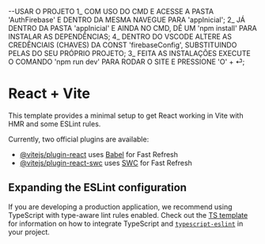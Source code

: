 --USAR O PROJETO
1_ COM USO DO CMD E ACESSE A PASTA 'AuthFirebase' E DENTRO DA MESMA NAVEGUE PARA 'appInicial';
2_ JÁ DENTRO DA PASTA 'appInicial' E AINDA NO CMD, DÊ UM 'npm install' PARA INSTALAR AS DEPENDÊNCIAS;
4_ DENTRO DO VSCODE ALTERE AS CREDÊNCIAIS (CHAVES) DA CONST 'firebaseConfig', SUBSTITUINDO PELAS DO SEU PRÓPRIO PROJETO;
3_ FEITA AS INSTALAÇÕES EXECUTE O COMANDO 'npm run dev' PARA RODAR O SITE E PRESSIONE 'O' + ⏎; 

# React + Vite

This template provides a minimal setup to get React working in Vite with HMR and some ESLint rules.

Currently, two official plugins are available:

- [@vitejs/plugin-react](https://github.com/vitejs/vite-plugin-react/blob/main/packages/plugin-react) uses [Babel](https://babeljs.io/) for Fast Refresh
- [@vitejs/plugin-react-swc](https://github.com/vitejs/vite-plugin-react/blob/main/packages/plugin-react-swc) uses [SWC](https://swc.rs/) for Fast Refresh

## Expanding the ESLint configuration

If you are developing a production application, we recommend using TypeScript with type-aware lint rules enabled. Check out the [TS template](https://github.com/vitejs/vite/tree/main/packages/create-vite/template-react-ts) for information on how to integrate TypeScript and [`typescript-eslint`](https://typescript-eslint.io) in your project.

